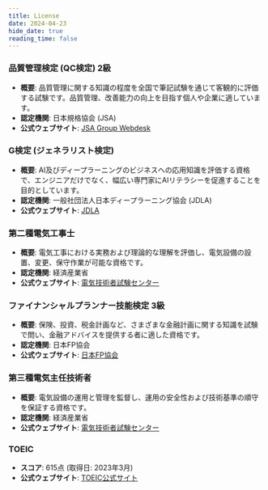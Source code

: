 ```yaml
---
title: License
date: 2024-04-23
hide_date: true
reading_time: false
---
```

### 品質管理検定 (QC検定) 2級
- **概要**: 品質管理に関する知識の程度を全国で筆記試験を通じて客観的に評価する試験です。品質管理、改善能力の向上を目指す個人や企業に適しています。
- **認定機関**: 日本規格協会 (JSA)
- **公式ウェブサイト**: [JSA Group Webdesk](https://webdesk.jsa.or.jp/common/W10K0500/index/qc/)

### G検定 (ジェネラリスト検定)
- **概要**: AI及びディープラーニングのビジネスへの応用知識を評価する資格で、エンジニアだけでなく、幅広い専門家にAIリテラシーを促進することを目的としています。
- **認定機関**: 一般社団法人日本ディープラーニング協会 (JDLA)
- **公式ウェブサイト**: [JDLA](https://www.jdla.org)

### 第二種電気工事士
- **概要**: 電気工事における実務および理論的な理解を評価し、電気設備の設置、変更、保守作業が可能な資格です。
- **認定機関**: 経済産業省
- **公式ウェブサイト**: [電気技術者試験センター](https://www.shiken.or.jp/examination/index05.html)

### ファイナンシャルプランナー技能検定 3級
- **概要**: 保険、投資、税金計画など、さまざまな金融計画に関する知識を試験で問い、金融アドバイスを提供する者に適した資格です。
- **認定機関**: 日本FP協会
- **公式ウェブサイト**: [日本FP協会](https://www.jafp.or.jp)

### 第三種電気主任技術者
- **概要**: 電気設備の運用と管理を監督し、運用の安全性および技術基準の順守を保証する資格です。
- **認定機関**: 経済産業省
- **公式ウェブサイト**: [電気技術者試験センター](https://www.shiken.or.jp/examination/index03.html)

### TOEIC
- **スコア**: 615点 (取得日: 2023年3月)
- **公式ウェブサイト**: [TOEIC公式サイト](https://www.toeic.or.jp)

